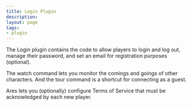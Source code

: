 ```yaml
---
title: Login Plugin
description:
layout: page
tags: 
- plugin
---
```


The Login plugin contains the code to allow players to login and log out, manage their password, and set an email for registration purposes (optional).

The watch command lets you monitor the comings and goings of other characters.  And the tour command is a shortcut for connecting as a guest.

Ares lets you (optionally) configure Terms of Service that must be acknowledged by each new player.